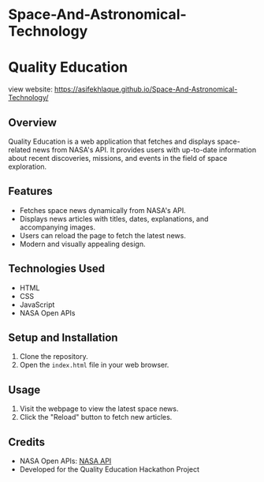 # Space-And-Astronomical-Technology

# Quality Education
view website: https://asifekhlaque.github.io/Space-And-Astronomical-Technology/
## Overview

Quality Education is a web application that fetches and displays space-related news from NASA's API. It provides users with up-to-date information about recent discoveries, missions, and events in the field of space exploration.

## Features

- Fetches space news dynamically from NASA's API.
- Displays news articles with titles, dates, explanations, and accompanying images.
- Users can reload the page to fetch the latest news.
- Modern and visually appealing design.

## Technologies Used

- HTML
- CSS
- JavaScript
- NASA Open APIs

## Setup and Installation

1. Clone the repository.
2. Open the `index.html` file in your web browser.

## Usage

1. Visit the webpage to view the latest space news.
2. Click the "Reload" button to fetch new articles.

## Credits

- NASA Open APIs: [NASA API](https://api.nasa.gov/)
- Developed for the Quality Education Hackathon Project
